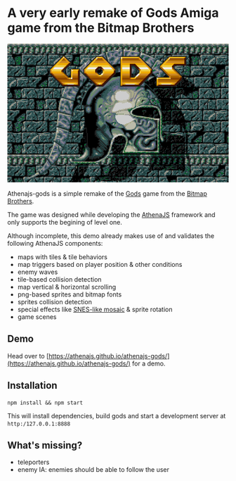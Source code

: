 # A very early remake of Gods Amiga game from the Bitmap Brothers

![Gods](godstitle.png)

Athenajs-gods is a simple remake of the [Gods](http://hol.abime.net/2754) game from the [Bitmap Brothers](https://en.wikipedia.org/wiki/The_Bitmap_Brothers).

The game was designed while developing the [AthenaJS](https://github.com/AthenaJS/athenajs) framework and only supports the begining of level one.

Although incomplete, this demo already makes use of and validates the following AthenaJS components:

 - maps with tiles & tile behaviors
 - map triggers based on player position & other conditions
 - enemy waves
 - tile-based collision detection
 - map vertical & horizontal scrolling
 - png-based sprites and bitmap fonts
 - sprites collision detection
 - special effects like [SNES-like mosaic](https://github.com/warpdesign/jquery-mosaic) & sprite rotation
 - game scenes

## Demo

Head over to [https://athenajs.github.io/athenajs-gods/](https://athenajs.github.io/athenajs-gods/) for a demo.

## Installation

```
npm install && npm start
```

This will install dependencies, build gods and start a development server at `http:/127.0.0.1:8888`

## What's missing?

 - teleporters
 - enemy IA: enemies should be able to follow the user